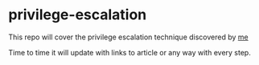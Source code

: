# privilege-escalation

This repo will cover the privilege escalation technique discovered by [me](https://github.com/vishaljattan)

Time to time it will update with links to article or any way with every step.
